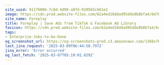 ```yaml
---
site_uuid: 9117608b-7c8d-4d98-a97d-920583cb61e2
image: https://cdn.prod.website-files.com/62a4ed18ddad95dde8b8bfa4/64764d3e078e7de02dd02991_Open%20Graph%20-%20Home.webp
site_name: Foreplay
title: Foreplay | Save Ads from TikTok & Facebook Ad Library
favicon: https://cdn.prod.website-files.com/62a4ed18ddad95dde8b8bfa4/647129174d2274576936dda2_Group%2048098.png
tags:
- Enterprise-Jobs-to-be-Done
og_screenshot_url: https://og-screenshots-prod.s3.amazonaws.com/1366x768/80/false/5c236427a2b30ae470be2880bcc9483af78112dfd629d4c7fe3fa3b333911194.jpeg
last_jina_request: '2025-03-09T06:44:58.797Z'
jina_error: 'Error occurred'
og_last_fetch: '2025-03-07T05:19:01.829Z'
---
```


